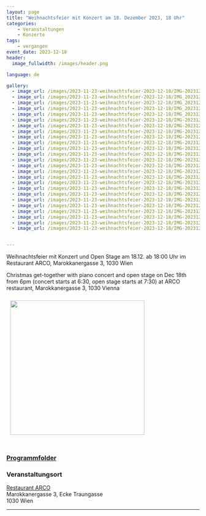 ```yaml
---
layout: page
title: "Weihnachtsfeier mit Konzert am 18. Dezember 2023, 18 Uhr"
categories:
    - Veranstaltungen
    - Konzerte
tags:
    - vergangen
event_date: 2023-12-18
header:
  image_fullwidth: /images/header.png

language: de

gallery:
  - image_url: /images/2023-11-23-weihnachtsfeier-2023-12-18/IMG-20231218-WA0009.jpg
  - image_url: /images/2023-11-23-weihnachtsfeier-2023-12-18/IMG_20231218_190826.jpg
  - image_url: /images/2023-11-23-weihnachtsfeier-2023-12-18/IMG_20231218_202840.jpg
  - image_url: /images/2023-11-23-weihnachtsfeier-2023-12-18/IMG_20231218_203506.jpg
  - image_url: /images/2023-11-23-weihnachtsfeier-2023-12-18/IMG_20231218_205057.jpg
  - image_url: /images/2023-11-23-weihnachtsfeier-2023-12-18/IMG-20231218-WA0003.jpg
  - image_url: /images/2023-11-23-weihnachtsfeier-2023-12-18/IMG-20231218-WA0006.jpg
  - image_url: /images/2023-11-23-weihnachtsfeier-2023-12-18/IMG-20231218-WA0010.jpg
  - image_url: /images/2023-11-23-weihnachtsfeier-2023-12-18/IMG-20231218-WA0017.jpg
  - image_url: /images/2023-11-23-weihnachtsfeier-2023-12-18/IMG-20231218-WA0020.jpg
  - image_url: /images/2023-11-23-weihnachtsfeier-2023-12-18/IMG-20231218-WA0026.jpg
  - image_url: /images/2023-11-23-weihnachtsfeier-2023-12-18/IMG-20231218-WA0027.jpg
  - image_url: /images/2023-11-23-weihnachtsfeier-2023-12-18/IMG-20231218-WA0028.jpg
  - image_url: /images/2023-11-23-weihnachtsfeier-2023-12-18/IMG-20231218-WA0029.jpg
  - image_url: /images/2023-11-23-weihnachtsfeier-2023-12-18/IMG-20231219-WA0000.jpg
  - image_url: /images/2023-11-23-weihnachtsfeier-2023-12-18/IMG-20231219-WA0001.jpg
  - image_url: /images/2023-11-23-weihnachtsfeier-2023-12-18/IMG-20231219-WA0002.jpg
  - image_url: /images/2023-11-23-weihnachtsfeier-2023-12-18/IMG-20231219-WA0003.jpg
  - image_url: /images/2023-11-23-weihnachtsfeier-2023-12-18/IMG-20231219-WA0004.jpg
  - image_url: /images/2023-11-23-weihnachtsfeier-2023-12-18/IMG-20231219-WA0005.jpg
  - image_url: /images/2023-11-23-weihnachtsfeier-2023-12-18/IMG-20231219-WA0006.jpg
  - image_url: /images/2023-11-23-weihnachtsfeier-2023-12-18/IMG-20231219-WA0008.jpg
  - image_url: /images/2023-11-23-weihnachtsfeier-2023-12-18/IMG-20231219-WA0009.jpg
  - image_url: /images/2023-11-23-weihnachtsfeier-2023-12-18/IMG-20231219-WA0010.jpg
  - image_url: /images/2023-11-23-weihnachtsfeier-2023-12-18/IMG-20231219-WA0011.jpg


---
```



Weihnachtsfeier mit Konzert und Open Stage am 18.12. ab 18:00 Uhr im Restaurant ARCO, Marokkanergasse 3, 1030 Wien

Christmas get-together with piano concert and open stage on Dec 18th from 6pm (concert starts at 6:30, open stage starts at 7:30) at ARCO restaurant, Marokkanergasse 3, 1030 Vienna 

<a href="/images/poster-2023-12-18.png"><img src="/images/poster-2023-12-18.png" style="float:left;" width="350px" hspace="10" vspace="10"></a>


<div style="clear: both;">&nbsp;</div>


### [Programmfolder](/files/2023-12-18-programm.pdf)

### Veranstaltungsort

<a href="https://www.arco-wien.at/">Restaurant ARCO</a><br>
Marokkanergasse 3, Ecke Traungasse<br>
1030 Wien<br>



<div
    data-service="googlemaps"
    data-id="!1m18!1m12!1m3!1d2659.3477799445623!2d16.379385499999994!3d48.19991679999999!2m3!1f0!2f0!3f0!3m2!1i1024!2i768!4f13.1!3m3!1m2!1s0x476d077746b934cd%3A0x24201d34a1285888!2sMarokkanergasse%203%2C%201030%20Wien!5e0!3m2!1sen!2sat!4v1700816389930!5m2!1sen!2sat"
    data-autoscale
></div>

----




